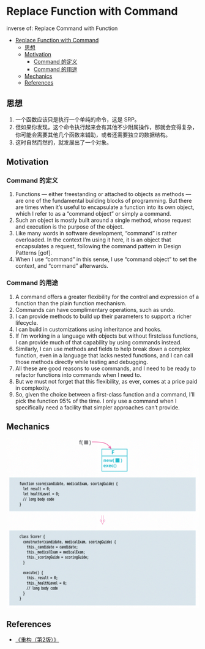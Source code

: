 # Replace Function with Command

inverse of: Replace Command with Function


<!-- TOC -->

- [Replace Function with Command](#replace-function-with-command)
    - [思想](#思想)
    - [Motivation](#motivation)
        - [Command 的定义](#command-的定义)
        - [Command 的用途](#command-的用途)
    - [Mechanics](#mechanics)
    - [References](#references)

<!-- /TOC -->


## 思想
1. 一个函数应该只是执行一个单纯的命令，这是 SRP。
2. 但如果你发现，这个命令执行起来会有其他不少附属操作，那就会变得复杂，你可能会需要其他几个函数来辅助，或者还需要独立的数据结构。
3. 这时自然而然的，就发展出了一个对象。


## Motivation
### Command 的定义
1. Functions — either freestanding or attached to objects as methods — are one of the fundamental building blocks of programming. But there are times when it’s useful to encapsulate a function into its own object, which I refer to as a “command object” or simply a command. 
2. Such an object is mostly built around a single method, whose request and execution is the purpose of the object.
3. Like many words in software development, “command” is rather overloaded. In the context I’m using it here, it is an object that encapsulates a request, following the command pattern in Design Patterns [gof]. 
4. When I use “command” in this sense, I use “command object” to set the context, and “command” afterwards. 

### Command 的用途
1. A command offers a greater flexibility for the control and expression of a function than the plain function mechanism. 
2. Commands can have complimentary operations, such as undo. 
3. I can provide methods to build up their parameters to support a richer lifecycle. 
4. I can build in customizations using inheritance and hooks. 
5. If I’m working in a language with objects but without first­class functions, I can provide much of that capability by using commands instead. 
6. Similarly, I can use methods and fields to help break down a complex function, even in a language that lacks nested functions, and I can call those methods directly while testing and debugging. 
7. All these are good reasons to use commands, and I need to be ready to refactor functions into commands when I need to. 
8. But we must not forget that this flexibility, as ever, comes at a price paid in complexity. 
9. So, given the choice between a first­-class function and a command, I’ll pick the function 95% of the time. I only use a command when I specifically need a facility that simpler approaches can’t provide. 


## Mechanics
<img src="./images/01.png" style="display: block;" width="600" />


## References
* [《重构（第2版）》](https://book.douban.com/subject/33400354/)
